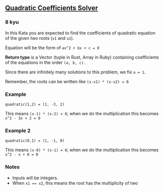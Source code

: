 <h2><a href=https://www.codewars.com/kata/5d59576768ba810001f1f8d6/train/javascript target="_blank">Quadratic Coefficients Solver</a></h2><h3>8 kyu</h3><p>In this Kata you are expected to find the coefficients of quadratic equation of the given two roots (<code>x1</code> and <code>x2</code>).</p><p>Equation will be the form of <code>ax^2 + bx + c = 0</code></p><p><b>Return type</b> is a Vector (tuple in Rust, Array in Ruby) containing coefficients of the equations in the order <code>(a, b, c)</code>.</p><p>Since there are infinitely many solutions to this problem, we fix <code>a = 1</code>.</p><p>Remember, the roots can be written like <code>(x-x1) * (x-x2) = 0</code></p><h3 id="example">Example</h3><pre><code>quadratic(1,2) = (1, -3, 2)</code></pre><p>This means <code>(x-1) * (x-2) = 0</code>; when we do the multiplication this becomes <code>x^2 - 3x + 2 = 0</code></p><h3 id="example-2">Example 2</h3><pre><code>quadratic(0,1) = (1, -1, 0)</code></pre><p>This means <code>(x-0) * (x-1) = 0</code>; when we do the multiplication this becomes <code>x^2 - x + 0 = 0</code></p><h3 id="notes">Notes</h3><ul><li>Inputs will be integers.</li><li>When <code>x1 == x2</code>, this means the root has the multiplicity of two</li></ul>